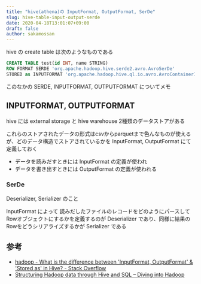 ```yaml
---
title: "hive(athena)の InputFormat, OutputFormat, SerDe"
slug: hive-table-input-output-serde
date: 2020-04-18T13:01:07+09:00
draft: false
author: sakamossan
---
```


hive の create table は次のようなものである

```sql
CREATE TABLE test(id INT, name STRING) 
ROW FORMAT SERDE 'org.apache.hadoop.hive.serde2.avro.AvroSerDe' 
STORED as INPUTFORMAT 'org.apache.hadoop.hive.ql.io.avro.AvroContainerInputFormat' OUTPUTFORMAT 'org.apache.hadoop.hive.ql.io.avro.AvroContainerOutputFormat'
```

このなかの SERDE, INPUTFORMAT, OUTPUTFORMAT についてメモ


## INPUTFORMAT, OUTPUTFORMAT

hive には external storage と hive warehouse 2種類のデータストアがある

これらのストアされたデータの形式はcsvからparquetまで色んなものが使えるが、どのデータ構造でストアされているかを InputFormat, OutputFormat にて定義しておく

- データを読みだすときには InputFormat の定義が使われ
- データを書き出すときには OutputFormat の定義が使われる

### SerDe

Deserializer, Serializer のこと

InputFormat によって 読みだしたファイルのレコードをどのようにパースしてRowオブジェクトにするかを定義するのが Deserializer であり、同様に結果のRowをどうシリアライズするかが Serializer である


## 参考

- [hadoop - What is the difference between 'InputFormat, OutputFormat' & 'Stored as' in Hive? - Stack Overflow](https://stackoverflow.com/questions/42416236/what-is-the-difference-between-inputformat-outputformat-stored-as-in-hive)
- [Structuring Hadoop data through Hive and SQL – Diving into Hadoop](https://oyermolenko.blog/2017/02/16/structuring-hadoop-data-through-hive-and-sql/)
